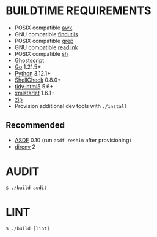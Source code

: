 # BUILDTIME REQUIREMENTS

* POSIX compatible [awk](https://pubs.opengroup.org/onlinepubs/9699919799/utilities/awk.html)
* GNU compatible [findutils](https://www.gnu.org/software/findutils/)
* POSIX compatible [grep](https://pubs.opengroup.org/onlinepubs/9699919799/utilities/grep.html)
* GNU compatible [readlink](https://www.gnu.org/software/coreutils/manual/html_node/readlink-invocation.html)
* POSIX compatible [sh](https://pubs.opengroup.org/onlinepubs/9699919799/utilities/sh.html)
* [Ghostscript](https://www.ghostscript.com/)
* [Go](https://go.dev/) 1.21.5+
* [Python](https://www.python.org/) 3.12.1+
* [ShellCheck](https://www.shellcheck.net/) 0.8.0+
* [tidy-html5](https://github.com/htacg/tidy-html5) 5.6+
* [xmlstarlet](https://xmlstar.sourceforge.net/) 1.6.1+
* [zip](https://linux.die.net/man/1/zip)
* Provision additional dev tools with `./install`

## Recommended

* [ASDF](https://asdf-vm.com/) 0.10 (run `asdf reshim` after provisioning)
* [direnv](https://direnv.net/) 2

# AUDIT

```console
$ ./build audit
```

# LINT

```console
$ ./build [lint]
```

